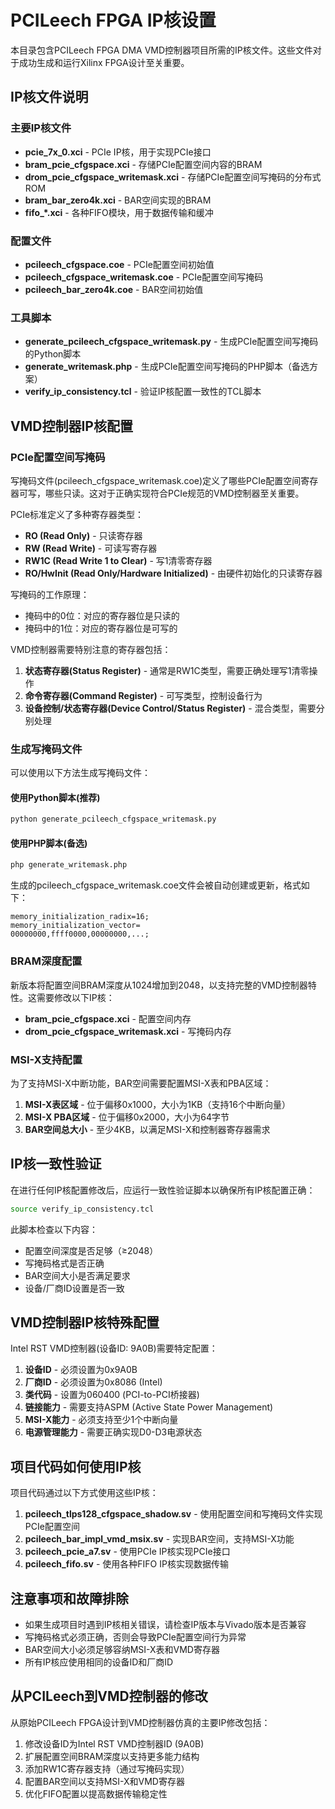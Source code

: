 # PCILeech FPGA IP核设置

本目录包含PCILeech FPGA DMA VMD控制器项目所需的IP核文件。这些文件对于成功生成和运行Xilinx FPGA设计至关重要。

## IP核文件说明

### 主要IP核文件

- **pcie_7x_0.xci** - PCIe IP核，用于实现PCIe接口
- **bram_pcie_cfgspace.xci** - 存储PCIe配置空间内容的BRAM
- **drom_pcie_cfgspace_writemask.xci** - 存储PCIe配置空间写掩码的分布式ROM
- **bram_bar_zero4k.xci** - BAR空间实现的BRAM
- **fifo_*.xci** - 各种FIFO模块，用于数据传输和缓冲

### 配置文件

- **pcileech_cfgspace.coe** - PCIe配置空间初始值
- **pcileech_cfgspace_writemask.coe** - PCIe配置空间写掩码
- **pcileech_bar_zero4k.coe** - BAR空间初始值

### 工具脚本

- **generate_pcileech_cfgspace_writemask.py** - 生成PCIe配置空间写掩码的Python脚本
- **generate_writemask.php** - 生成PCIe配置空间写掩码的PHP脚本（备选方案）
- **verify_ip_consistency.tcl** - 验证IP核配置一致性的TCL脚本

## VMD控制器IP核配置

### PCIe配置空间写掩码

写掩码文件(pcileech_cfgspace_writemask.coe)定义了哪些PCIe配置空间寄存器可写，哪些只读。这对于正确实现符合PCIe规范的VMD控制器至关重要。

PCIe标准定义了多种寄存器类型：
- **RO (Read Only)** - 只读寄存器
- **RW (Read Write)** - 可读写寄存器
- **RW1C (Read Write 1 to Clear)** - 写1清零寄存器
- **RO/HwInit (Read Only/Hardware Initialized)** - 由硬件初始化的只读寄存器

写掩码的工作原理：
- 掩码中的0位：对应的寄存器位是只读的
- 掩码中的1位：对应的寄存器位是可写的

VMD控制器需要特别注意的寄存器包括：
1. **状态寄存器(Status Register)** - 通常是RW1C类型，需要正确处理写1清零操作
2. **命令寄存器(Command Register)** - 可写类型，控制设备行为
3. **设备控制/状态寄存器(Device Control/Status Register)** - 混合类型，需要分别处理

### 生成写掩码文件

可以使用以下方法生成写掩码文件：

#### 使用Python脚本(推荐)

```bash
python generate_pcileech_cfgspace_writemask.py
```

#### 使用PHP脚本(备选)

```bash
php generate_writemask.php
```

生成的pcileech_cfgspace_writemask.coe文件会被自动创建或更新，格式如下：

```
memory_initialization_radix=16;
memory_initialization_vector=
00000000,ffff0000,00000000,...;
```

### BRAM深度配置

新版本将配置空间BRAM深度从1024增加到2048，以支持完整的VMD控制器特性。这需要修改以下IP核：

- **bram_pcie_cfgspace.xci** - 配置空间内存
- **drom_pcie_cfgspace_writemask.xci** - 写掩码内存

### MSI-X支持配置

为了支持MSI-X中断功能，BAR空间需要配置MSI-X表和PBA区域：

1. **MSI-X表区域** - 位于偏移0x1000，大小为1KB（支持16个中断向量）
2. **MSI-X PBA区域** - 位于偏移0x2000，大小为64字节
3. **BAR空间总大小** - 至少4KB，以满足MSI-X和控制器寄存器需求

## IP核一致性验证

在进行任何IP核配置修改后，应运行一致性验证脚本以确保所有IP核配置正确：

```bash
source verify_ip_consistency.tcl
```

此脚本检查以下内容：
- 配置空间深度是否足够（≥2048）
- 写掩码格式是否正确
- BAR空间大小是否满足要求
- 设备/厂商ID设置是否一致

## VMD控制器IP核特殊配置

Intel RST VMD控制器(设备ID: 9A0B)需要特定配置：

1. **设备ID** - 必须设置为0x9A0B
2. **厂商ID** - 必须设置为0x8086 (Intel)
3. **类代码** - 设置为060400 (PCI-to-PCI桥接器)
4. **链接能力** - 需要支持ASPM (Active State Power Management)
5. **MSI-X能力** - 必须支持至少1个中断向量
6. **电源管理能力** - 需要正确实现D0-D3电源状态

## 项目代码如何使用IP核

项目代码通过以下方式使用这些IP核：

1. **pcileech_tlps128_cfgspace_shadow.sv** - 使用配置空间和写掩码文件实现PCIe配置空间
2. **pcileech_bar_impl_vmd_msix.sv** - 实现BAR空间，支持MSI-X功能
3. **pcileech_pcie_a7.sv** - 使用PCIe IP核实现PCIe接口
4. **pcileech_fifo.sv** - 使用各种FIFO IP核实现数据传输

## 注意事项和故障排除

- 如果生成项目时遇到IP核相关错误，请检查IP版本与Vivado版本是否兼容
- 写掩码格式必须正确，否则会导致PCIe配置空间行为异常
- BAR空间大小必须足够容纳MSI-X表和VMD寄存器
- 所有IP核应使用相同的设备ID和厂商ID

## 从PCILeech到VMD控制器的修改

从原始PCILeech FPGA设计到VMD控制器仿真的主要IP修改包括：

1. 修改设备ID为Intel RST VMD控制器ID (9A0B)
2. 扩展配置空间BRAM深度以支持更多能力结构
3. 添加RW1C寄存器支持（通过写掩码实现）
4. 配置BAR空间以支持MSI-X和VMD寄存器
5. 优化FIFO配置以提高数据传输稳定性 